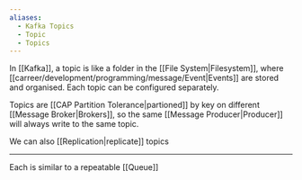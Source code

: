 ```yaml
---
aliases:
  - Kafka Topics
  - Topic
  - Topics
---
```


In [[Kafka]], a topic is like a folder in the [[File System|Filesystem]], where [[carreer/development/programming/message/Event|Events]] are stored and organised. Each topic can be configured separately.

Topics are [[CAP Partition Tolerance|partioned]] by key on different [[Message Broker|Brokers]], so the same [[Message Producer|Producer]] will always write to the same topic.

We can also [[Replication|replicate]] topics

---

Each is similar to a repeatable [[Queue]]
